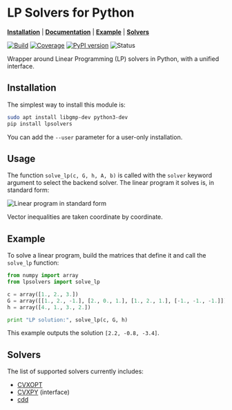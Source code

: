 # LP Solvers for Python

[**Installation**](https://github.com/stephane-caron/lpsolvers#installation)
| [**Documentation**](https://scaron.info/doc/lpsolvers/)
| [**Example**](https://github.com/stephane-caron/lpsolvers#example)
| [**Solvers**](https://github.com/stephane-caron/lpsolvers#solvers)

[![Build](https://img.shields.io/github/workflow/status/stephane-caron/lpsolvers/CI)](https://github.com/stephane-caron/lpsolvers/actions)
[![Coverage](https://coveralls.io/repos/github/stephane-caron/lpsolvers/badge.svg?branch=master)](https://coveralls.io/github/stephane-caron/lpsolvers?branch=master)
[![PyPI version](https://img.shields.io/pypi/v/lpsolvers)](https://pypi.org/project/lpsolvers/)
![Status](https://img.shields.io/pypi/status/lpsolvers)

Wrapper around Linear Programming (LP) solvers in Python, with a unified interface.

## Installation

The simplest way to install this module is:

```sh
sudo apt install libgmp-dev python3-dev
pip install lpsolvers
```

You can add the ``--user`` parameter for a user-only installation.

## Usage

The function ``solve_lp(c, G, h, A, b)`` is called with the ``solver`` keyword argument to select the backend solver. The linear program it solves is, in standard form:

![Linear program in standard form](https://raw.githubusercontent.com/stephane-caron/lpsolvers/master/doc/src/images/lp.gif)

Vector inequalities are taken coordinate by coordinate.

## Example

To solve a linear program, build the matrices that define it and call the ``solve_lp`` function:

```python
from numpy import array
from lpsolvers import solve_lp

c = array([1., 2., 3.])
G = array([[1., 2., -1.], [2., 0., 1.], [1., 2., 1.], [-1., -1., -1.]])
h = array([4., 1., 3., 2.])

print "LP solution:", solve_lp(c, G, h)
```

This example outputs the solution ``[2.2, -0.8, -3.4]``.

## Solvers

The list of supported solvers currently includes:

- [CVXOPT](http://cvxopt.org/)
- [CVXPY](https://www.cvxpy.org/) (interface)
- [cdd](https://github.com/mcmtroffaes/pycddlib)
